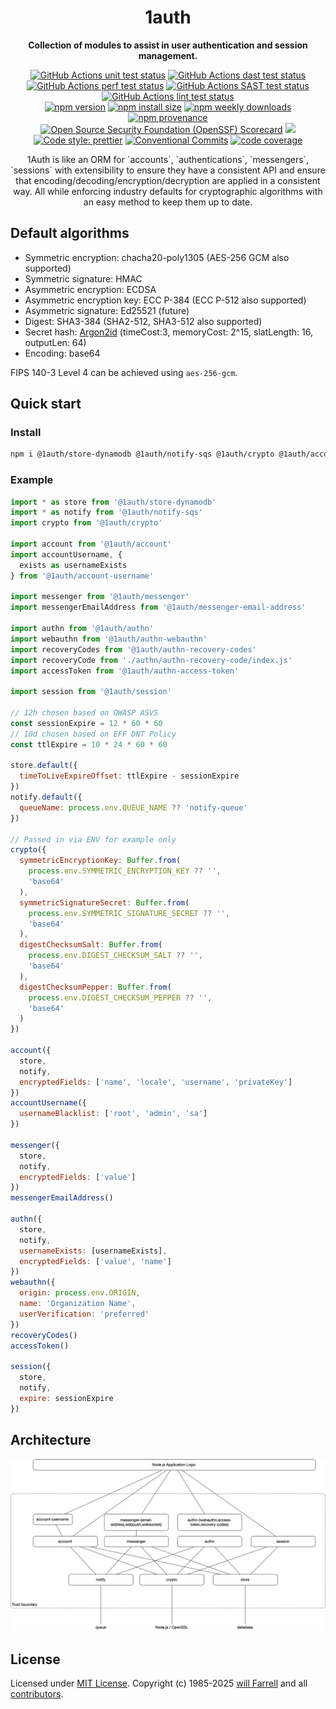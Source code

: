 <div align="center">
  <!--<img alt="1auth logo" src="https://raw.githubusercontent.com/willfarrell/1auth/main/docs/img/logo.svg"/>-->
  <h1>1auth</h1>
  <p><strong>Collection of modules to assist in user authentication and session management.</strong></p>
<p>
  <a href="https://github.com/willfarrell/1auth/actions/workflows/test-unit.yml"><img src="https://github.com/willfarrell/1auth/actions/workflows/test-unit.yml/badge.svg" alt="GitHub Actions unit test status"></a>
  <a href="https://github.com/willfarrell/1auth/actions/workflows/test-dast.yml"><img src="https://github.com/willfarrell/1auth/actions/workflows/test-dast.yml/badge.svg" alt="GitHub Actions dast test status"></a>
  <a href="https://github.com/willfarrell/1auth/actions/workflows/test-perf.yml"><img src="https://github.com/willfarrell/1auth/actions/workflows/test-pref.yml/badge.svg" alt="GitHub Actions perf test status"></a>
  <a href="https://github.com/willfarrell/1auth/actions/workflows/test-sast.yml"><img src="https://github.com/willfarrell/1auth/actions/workflows/test-sast.yml/badge.svg" alt="GitHub Actions SAST test status"></a>
  <a href="https://github.com/willfarrell/1auth/actions/workflows/test-lint.yml"><img src="https://github.com/willfarrell/1auth/actions/workflows/test-lint.yml/badge.svg" alt="GitHub Actions lint test status"></a>
  <br/>
  <a href="https://www.npmjs.com/package/@1auth/authn"><img alt="npm version" src="https://img.shields.io/npm/v/@1auth/authn.svg"></a>
  <a href="https://packagephobia.com/result?p=@1auth/authn"><img src="https://packagephobia.com/badge?p=@1auth/authn" alt="npm install size"></a>
  <a href="https://www.npmjs.com/package/@1auth/authn">
  <img alt="npm weekly downloads" src="https://img.shields.io/npm/dw/@1auth/authn.svg"></a>
  <a href="https://www.npmjs.com/package/@1auth/authn#provenance">
  <img alt="npm provenance" src="https://img.shields.io/badge/provenance-Yes-brightgreen"></a>
  <br/>
  <a href="https://scorecard.dev/viewer/?uri=github.com/willfarrell/1auth"><img src="https://api.scorecard.dev/projects/github.com/willfarrell/1auth/badge" alt="Open Source Security Foundation (OpenSSF) Scorecard"></a>
  <a href="https://github.com/willfarrell/1auth/blob/main/docs/CODE_OF_CONDUCT.md"><img src="https://img.shields.io/badge/Contributor%20Covenant-2.1-4baaaa.svg"></a>
  <a href="https://prettier.io/"><img alt="Code style: prettier" src="https://img.shields.io/badge/code_style-prettier-ff69b4.svg"></a>
  <a href="https://conventionalcommits.org"><img alt="Conventional Commits" src="https://img.shields.io/badge/Conventional%20Commits-1.0.0-%23FE5196?logo=conventionalcommits&logoColor=white"></a>
  <a href="https://github.com/willfarrell/1auth/blob/main/package.json#L32">
  <img alt="code coverage" src="https://img.shields.io/badge/code%20coverage-80%25-brightgreen"></a>
</p>
<p><!--You can read the documentation at: <a href="https://github.com/willfarrell/1auth">https://github.com/willfarrell/1auth</a>--> 1Auth is like an ORM for `accounts`, `authentications`, `messengers`, `sessions` with extensibility to ensure they have a consistent API and ensure that encoding/decoding/encryption/decryption are applied in a consistent way. All while enforcing industry defaults for cryptographic algorithms with an easy method to keep them up to date.</p>
</div>

## Default algorithms

- Symmetric encryption: chacha20-poly1305 (AES-256 GCM also supported)
- Symmetric signature: HMAC
- Asymmetric encryption: ECDSA
- Asymmetric encryption key: ECC P-384 (ECC P-512 also supported)
- Asymmetric signature: Ed25521 (future)
- Digest: SHA3-384 (SHA2-512, SHA3-512 also supported)
- Secret hash: [Argon2id](https://cheatsheetseries.owasp.org/cheatsheets/Password_Storage_Cheat_Sheet.html#argon2id) (timeCost:3, memoryCost: 2^15, slatLength: 16, outputLen: 64)
- Encoding: base64

FIPS 140-3 Level 4 can be achieved using `aes-256-gcm`.

## Quick start

### Install

```bash
npm i @1auth/store-dynamodb @1auth/notify-sqs @1auth/crypto @1auth/account-username @1auth/account @1auth/messenger @1auth/messenger-email-address @1auth/authn @1auth/authn-webauthn @1auth/authn-recovery-codes @1auth/authn-access-token @1auth/session
```

### Example

```javascript
import * as store from '@1auth/store-dynamodb'
import * as notify from '@1auth/notify-sqs'
import crypto from '@1auth/crypto'

import account from '@1auth/account'
import accountUsername, {
  exists as usernameExists
} from '@1auth/account-username'

import messenger from '@1auth/messenger'
import messengerEmailAddress from '@1auth/messenger-email-address'

import authn from '@1auth/authn'
import webauthn from '@1auth/authn-webauthn'
import recoveryCodes from '@1auth/authn-recovery-codes'
import recoveryCode from './authn/authn-recovery-code/index.js'
import accessToken from '@1auth/authn-access-token'

import session from '@1auth/session'

// 12h chosen based on OWASP ASVS
const sessionExpire = 12 * 60 * 60
// 10d chosen based on EFF DNT Policy
const ttlExpire = 10 * 24 * 60 * 60

store.default({
  timeToLiveExpireOffset: ttlExpire - sessionExpire
})
notify.default({
  queueName: process.env.QUEUE_NAME ?? 'notify-queue'
})

// Passed in via ENV for example only
crypto({
  symmetricEncryptionKey: Buffer.from(
    process.env.SYMMETRIC_ENCRYPTION_KEY ?? '',
    'base64'
  ),
  symmetricSignatureSecret: Buffer.from(
    process.env.SYMMETRIC_SIGNATURE_SECRET ?? '',
    'base64'
  ),
  digestChecksumSalt: Buffer.from(
    process.env.DIGEST_CHECKSUM_SALT ?? '',
    'base64'
  ),
  digestChecksumPepper: Buffer.from(
    process.env.DIGEST_CHECKSUM_PEPPER ?? '',
    'base64'
  )
})

account({
  store,
  notify,
  encryptedFields: ['name', 'locale', 'username', 'privateKey']
})
accountUsername({
  usernameBlacklist: ['root', 'admin', 'sa']
})

messenger({
  store,
  notify,
  encryptedFields: ['value']
})
messengerEmailAddress()

authn({
  store,
  notify,
  usernameExists: [usernameExists],
  encryptedFields: ['value', 'name']
})
webauthn({
  origin: process.env.ORIGIN,
  name: 'Organization Name',
  userVerification: 'preferred'
})
recoveryCodes()
accessToken()

session({
  store,
  notify,
  expire: sessionExpire
})
```

## Architecture

![architecture diagram](docs/architecture.png)

## License

Licensed under [MIT License](LICENSE). Copyright (c) 1985-2025 [will Farrell](https://github.com/willfarrell) and all [contributors](https://github.com/willfarrell/1auth/graphs/contributors).
